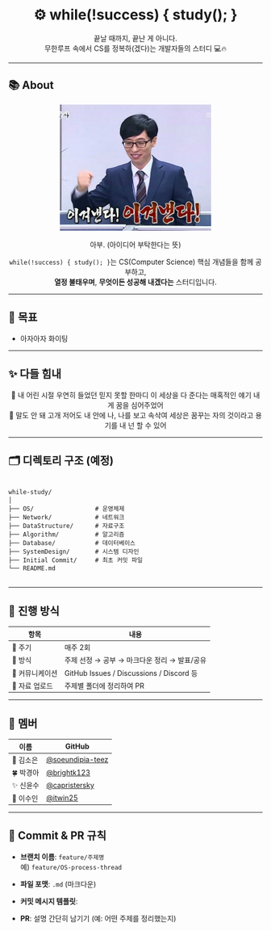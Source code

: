 <div align="center">

# ⚙️ while(!success) { study(); }

끝날 때까지, 끝난 게 아니다.  
무한루프 속에서 CS를 정복하(겠다)는 개발자들의 스터디 💻🔥

</div>

---

## 📚 About

<div align="center">
  <img src="https://github.com/brightk123/CS/blob/b6b4a743faaacb3a4d273dc07ed2c17ae3b18864/Initial%20Commit/%EC%95%84%EC%9E%90%EC%95%84%EC%9E%90.jpg" alt="아좌좟" width="300"/>

아부.
(아이디어 부탁한다는 뜻)<br>

`while(!success) { study(); }`는 CS(Computer Science) 핵심 개념들을 함께 공부하고,<br>
**열정 불태우며**, **무엇이든 성공해 내겠다는** 스터디입니다.  
</div>






---

## 🎯 목표
- 아자아자 화이팅

---

## ✨ 다들 힘내

<div align="center">
🎵 내 어린 시절 우연히 들었던 믿지 못할 한마디 
이 세상을 다 준다는 매혹적인 얘기 내게 꿈을 심어주었어<br>
🎵 말도 안 돼 고개 저어도 내 안에 나, 나를 보고 속삭여 
세상은 꿈꾸는 자의 것이라고 용기를 내 넌 할 수 있어<br>
</div>

---

## 🗂️ 디렉토리 구조 (예정)
<pre>
<code>
while-study/
│
├── OS/                 # 운영체제
├── Network/            # 네트워크
├── DataStructure/      # 자료구조
├── Algorithm/          # 알고리즘
├── Database/           # 데이터베이스
├── SystemDesign/       # 시스템 디자인
├── Initial Commit/     # 최초 커밋 파일
└── README.md           
</code>
</pre>

---

## 📆 진행 방식

| 항목 | 내용 |
|------|------|
| 📅 주기 | 매주 2회 |
| 📝 방식 | 주제 선정 → 공부 → 마크다운 정리 → 발표/공유 |
| 💬 커뮤니케이션 | GitHub Issues / Discussions / Discord 등 |
| 📂 자료 업로드 | 주제별 폴더에 정리하여 PR |

---

## 👥 멤버

| 이름 | GitHub |
|--------|--------|
| 🐧 김소은 | [@soeundipia-teez](https://github.com/soeundipia-teez) |
| 🍀 박경아 | [@brightk123](https://github.com/brightk123) |
| ✨ 신윤수 | [@capristersky](https://github.com/capristersky) |
| 🐰 이수인 | [@itwin25](https://github.com/itwin25) |

---

## 🚀 Commit & PR 규칙

- **브랜치 이름**: `feature/주제명`  
  예) `feature/OS-process-thread`

- **파일 포맷**: `.md` (마크다운)

- **커밋 메시지 템플릿**:

- **PR**: 설명 간단히 남기기 (예: 어떤 주제를 정리했는지)
